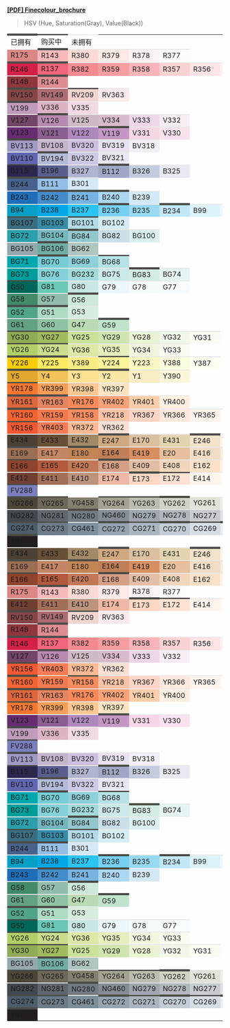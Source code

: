 **[[PDF] Finecolour_brochure](https://www.finecolourmarker.com/wp-content/uploads/2018/02/finecolor_brochure.pdf)**

> HSV (Hue, Saturation(Gray), Value(Black))

<head>
  <style>
    #fine-colour-table td {
      border: 5px solid #4b4c48;
      border-left-width: 0px;
      border-right-width: 0px;
      border-bottom-width: 0px;
    }
    #fine-colour-table tr {
      border: 0px;
    }
    #fine-colour-table .no-bought {
      border-color: #e9e9e8;
      border-width: 2px;
      border-left-width: 0px;
      border-right-width: 0px;
      border-bottom-width: 0px;
    }
    #fine-colour-table .sending {
      border-width: 3px;
      border-left-width: 0px;
      border-right-width: 0px;
      border-bottom-width: 0px;
    }
  </style>
</head>
<table id="fine-colour-table">
  <tr>
    <td>已拥有</td>
    <td class="sending">购买中</td>
    <td class="no-bought">未拥有</td>
  </tr>
  <!-- Red -->
  <tr>
    <td title="hsv(1, 39%, 85%)" class="no-bought" style="background-color:hsl(1, 54%, 69%)">R175</td>
    <td title="hsv(358, 25%, 97%)" style="background-color:hsl(358, 82%, 85%)">R143</td>
    <td title="hsv(7, 17%, 99%)" class="no-bought" style="background-color:hsl(7, 88%, 91%)">R380</td>
    <td title="hsv(8, 9%, 99%)" class="no-bought" style="background-color:hsl(8, 86%, 95%)">R379</td>
    <td title="hsv(354, 4%, 99%)" class="no-bought" style="background-color:hsl(354, 71%, 97%)">R378</td>
    <td title="hsv(0, 2%, 100%)" class="no-bought" style="background-color:hsl(0, 71%, 99%)">R377</td>
  </tr>
  <tr>
    <td title="hsv(347, 84%, 83%)" style="background-color:hsl(347, 73%, 48%)">R146</td>
    <td title="hsv(351, 58%, 95%)" style="background-color:hsl(351, 83%, 67%)">R137</td>
    <td title="hsv(356, 44%, 96%)" class="no-bought" style="background-color:hsl(356, 83%, 75%)">R382</td>
    <td title="hsv(358, 37%, 96%)" class="no-bought" style="background-color:hsl(358, 83%, 79%)">R359</td>
    <td title="hsv(356, 27%, 97%)" class="no-bought" style="background-color:hsl(356, 83%, 84%)">R358</td>
    <td title="hsv(359, 17%, 98%)" class="no-bought" style="background-color:hsl(359, 81%, 90%)">R357</td>
    <td title="hsv(355, 10%, 99%)" class="no-bought" style="background-color:hsl(355, 80%, 94%)">R356</td>
    <td title="hsv(349, 4%, 99%)" class="no-bought" style="background-color:hsl(349, 73%, 97%)">R368</td>
  </tr>
  <tr>
    <td title="hsv(355, 62%, 56%)" class="no-bought" style="background-color:hsl(355, 45%, 39%)">R148</td>
    <td title="hsv(356, 38%, 87%)" style="background-color:hsl(356, 56%, 71%)">R144</td>
  </tr>
  <!-- Red Violet -->
  <tr>
    <td title="hsv(358, 48%, 53%)" style="background-color:hsl(358, 31%, 40%)">RV150</td>
    <td title="hsv(353, 36%, 68%)" class="no-bought" style="background-color:hsl(353, 28%, 55%)">RV149</td>
    <td title="hsv(6, 13%, 94%)" class="sending" style="background-color:hsl(6, 52%, 88%)">RV209</td>
    <td title="hsv(353, 7%, 98%)" class="no-bought" style="background-color:hsl(353, 63%, 95%)">RV363</td>
  </tr>
  <!-- Violet -->
  <tr>
    <td title="hsv(309, 20%, 75%)" style="background-color:hsl(309, 23%, 68%)">V199</td>
    <td title="hsv(333, 18%, 85%)" class="no-bought" style="background-color:hsl(333, 35%, 78%)">V336</td>
    <td title="hsv(331, 10%, 95%)" class="no-bought" style="background-color:hsl(331, 49%, 90%)">V335</td>
  </tr>
  <tr>
    <td title="hsv(314, 40%, 45%)" class="no-bought" style="background-color:hsl(314, 25%, 36%)">V127</td>
    <td title="hsv(311, 26%, 72%)" style="background-color:hsl(311, 25%, 63%)">V126</td>
    <td title="hsv(327, 10%, 81%)" class="no-bought" style="background-color:hsl(327, 17%, 77%)">V125</td>
    <td title="hsv(327, 13%, 84%)" class="no-bought" style="background-color:hsl(327, 27%, 79%)">V334</td>
    <td title="hsv(316, 9%, 94%)" class="no-bought" style="background-color:hsl(316, 41%, 89%)">V333</td>
    <td title="hsv(313, 4%, 97%)" class="no-bought" style="background-color:hsl(313, 39%, 95%)">V332</td>
  </tr>
  <tr>
    <td title="hsv(291, 60%, 44%)" class="no-bought" style="background-color:hsl(291, 43%, 31%)">V123</td>
    <td title="hsv(294, 34%, 57%)" class="no-bought" style="background-color:hsl(294, 20%, 47%)">V121</td>
    <td title="hsv(281, 28%, 75%)" class="no-bought" style="background-color:hsl(281, 29%, 64%)">V122</td>
    <td title="hsv(301, 23%, 76%)" style="background-color:hsl(301, 27%, 68%)">V119</td>
    <td title="hsv(331, 13%, 96%)" class="no-bought" style="background-color:hsl(331, 62%, 90%)">V331</td>
    <td title="hsv(329, 8%, 97%)" class="no-bought" style="background-color:hsl(329, 60%, 93%)">V330</td>
  </tr>
  <!-- Blue Violet -->
  <tr>
    <td title="hsv(246, 22%, 77%)" style="background-color:hsl(246, 27%, 69%)">BV113</td>
    <td title="hsv(281, 11%, 79%)" class="no-bought" style="background-color:hsl(281, 17%, 75%)">BV108</td>
    <td title="hsv(265, 14%, 87%)" class="no-bought" style="background-color:hsl(265, 31%, 81%)">BV320</td>
    <td title="hsv(272, 5%, 94%)" class="no-bought" style="background-color:hsl(272, 29%, 91%)">BV319</td>
    <td title="hsv(266, 3%, 97%)" class="no-bought" style="background-color:hsl(266, 30%, 95%)">BV318</td>
  </tr>
  <tr>
    <td title="hsv(235, 45%, 68%)" class="no-bought" style="background-color:hsl(235, 33%, 53%)">BV110</td>
    <td title="hsv(230, 17%, 85%)" style="background-color:hsl(230, 33%, 78%)">BV194</td>
    <td title="hsv(244, 12%, 89%)" class="no-bought" style="background-color:hsl(244, 33%, 84%)">BV322</td>
    <td title="hsv(235, 5%, 96%)" class="no-bought" style="background-color:hsl(235, 37%, 93%)">BV321</td>
  </tr>
  <!-- Blue -->
  <tr>
    <td title="hsv(249, 50%, 31%)" class="sending" style="background-color:hsl(249, 33%, 23%)">B115</td>
    <td title="hsv(238, 35%, 56%)" class="no-bought" style="background-color:hsl(238, 22%, 46%)">B196</td>
    <td title="hsv(232, 14%, 81%)" class="no-bought" style="background-color:hsl(232, 23%, 75%)">B327</td>
    <td title="hsv(227, 18%, 77%)" style="background-color:hsl(227, 24%, 70%)">B112</td>
    <td title="hsv(224, 12%, 87%)" class="no-bought" style="background-color:hsl(224, 29%, 82%)">B326</td>
    <td title="hsv(234, 4%, 95%)" class="no-bought" style="background-color:hsl(234, 28%, 93%)">B325</td>
  </tr>
  <tr>
    <td title="hsv(218, 48%, 55%)" style="background-color:hsl(218, 32%, 42%)">B244</td>
    <td title="hsv(209, 36%, 90%)" style="background-color:hsl(209, 61%, 74%)">B111</td>
    <td title="hsv(206, 14%, 97%)" class="no-bought" style="background-color:hsl(206, 69%, 90%)">B301</td>
  </tr>
  <tr>
    <td title="hsv(209, 83%, 72%)" class="no-bought" style="background-color:hsl(209, 71%, 42%)">B243</td>
    <td title="hsv(208, 67%, 80%)" style="background-color:hsl(208, 56%, 53%)">B242</td>
    <td title="hsv(206, 47%, 89%)" style="background-color:hsl(206, 65%, 68%)">B241</td>
    <td title="hsv(203, 30%, 95%)" style="background-color:hsl(203, 73%, 81%)">B240</td>
    <td title="hsv(204, 14%, 97%)" class="no-bought" style="background-color:hsl(204, 69%, 90%)">B239</td>
  </tr>
  <tr>
    <td title="hsv(192, 96%, 78%)" class="no-bought" style="background-color:hsl(192, 93%, 40%)">B94</td>
    <td title="hsv(196, 100%, 89%)" class="no-bought" style="background-color:hsl(196, 100%, 45%)">B238</td>
    <td title="hsv(194, 82%, 95%)" class="no-bought" style="background-color:hsl(194, 89%, 56%)">B237</td>
    <td title="hsv(197, 52%, 96%)" style="background-color:hsl(197, 85%, 71%)">B236</td>
    <td title="hsv(196, 37%, 95%)" class="no-bought" style="background-color:hsl(196, 76%, 77%)">B235</td>
    <td title="hsv(197, 21%, 96%)" style="background-color:hsl(197, 74%, 86%)">B234</td>
    <td title="hsv(194, 12%, 98%)" class="no-bought" style="background-color:hsl(194, 71%, 92%)">B99</td>
    <td title="hsv(195, 5%, 99%)" class="no-bought" style="background-color:hsl(195, 67%, 96%)">B98</td>
  </tr>
  <!-- Blue Green -->
  <tr>
    <td title="hsv(197, 54%, 51%)" class="sending" style="background-color:hsl(197, 37%, 37%)">BG107</td>
    <td title="hsv(194, 68%, 65%)" class="no-bought" style="background-color:hsl(194, 51%, 43%)">BG103</td>
    <td title="hsv(193, 22%, 90%)" class="sending" style="background-color:hsl(193, 50%, 80%)">BG101</td>
    <td title="hsv(192, 12%, 95%)" class="no-bought" style="background-color:hsl(192, 53%, 89%)">BG102</td>
  </tr>
  <tr>
    <td title="hsv(186, 75%, 68%)" class="no-bought" style="background-color:hsl(186, 60%, 42%)">BG72</td>
    <td title="hsv(186, 40%, 75%)" class="no-bought" style="background-color:hsl(186, 37%, 60%)">BG104</td>
    <td title="hsv(186, 29%, 80%)" style="background-color:hsl(186, 37%, 69%)">BG84</td>
    <td title="hsv(197, 12%, 91%)" class="no-bought" style="background-color:hsl(197, 39%, 85%)">BG82</td>
    <td title="hsv(180, 9%, 94%)" class="no-bought" style="background-color:hsl(180, 41%, 90%)">BG100</td>
  </tr>
  <tr>
    <td title="hsv(190, 13%, 68%)" class="no-bought" style="background-color:hsl(190, 12%, 63%)">BG105</td>
    <td title="hsv(171, 35%, 68%)" style="background-color:hsl(171, 27%, 56%)">BG106</td>
    <td title="hsv(169, 11%, 78%)" class="no-bought" style="background-color:hsl(169, 16%, 73%)">BG62</td>
  </tr>
  <tr>
    <td title="hsv(182, 100%, 68%)" class="no-bought" style="background-color:hsl(182, 100%, 34%)">BG71</td>
    <td title="hsv(185, 45%, 84%)" style="background-color:hsl(185, 53%, 65%)">BG70</td>
    <td title="hsv(186, 34%, 85%)" class="no-bought" style="background-color:hsl(186, 49%, 70%)">BG69</td>
    <td title="hsv(187, 21%, 91%)" class="sending" style="background-color:hsl(187, 51%, 81%)">BG68</td>
  </tr>
  <tr>
    <td title="hsv(179, 100%, 63%)" class="no-bought" style="background-color:hsl(179, 100%, 31%)">BG73</td>
    <td title="hsv(184, 39%, 84%)" class="no-bought" style="background-color:hsl(184, 51%, 68%)">BG76</td>
    <td title="hsv(181, 26%, 86%)" class="no-bought" style="background-color:hsl(181, 44%, 75%)">BG232</td>
    <td title="hsv(182, 12%, 92%)" class="no-bought" style="background-color:hsl(182, 42%, 86%)">BG75</td>
    <td title="hsv(165, 10%, 93%)" style="background-color:hsl(165, 39%, 88%)">BG83</td>
    <td title="hsv(180, 6%, 96%)" class="no-bought" style="background-color:hsl(180, 39%, 93%)">BG74</td>
  </tr>
  <!-- Green -->
  <tr>
    <td title="hsv(172, 100%, 40%)" class="sending" style="background-color:hsl(172, 100%, 20%)">G50</td>
    <td title="hsv(169, 46%, 78%)" class="no-bought" style="background-color:hsl(169, 45%, 60%)">G81</td>
    <td title="hsv(173, 14%, 90%)" class="no-bought" style="background-color:hsl(173, 40%, 84%)">G80</td>
    <td title="hsv(192, 6%, 98%)" class="no-bought" style="background-color:hsl(192, 60%, 95%)">G79</td>
    <td title="hsv(180, 3%, 98%)" class="no-bought" style="background-color:hsl(180, 41%, 97%)">G78</td>
    <td title="hsv(197, 3%, 99%)" class="no-bought" style="background-color:hsl(197, 64%, 98%)">G77</td>
  </tr>
  <tr>
    <td title="hsv(153, 52%, 55%)" class="no-bought" style="background-color:hsl(153, 35%, 40%)">G58</td>
    <td title="hsv(154, 22%, 75%)" class="no-bought" style="background-color:hsl(154, 24%, 66%)">G57</td>
    <td title="hsv(148, 11%, 91%)" style="background-color:hsl(148, 37%, 86%)">G56</td>
  </tr>
  <tr>
    <td title="hsv(161, 51%, 65%)" style="background-color:hsl(161, 34%, 48%)">G52</td>
    <td title="hsv(150, 21%, 86%)" style="background-color:hsl(150, 39%, 77%)">G51</td>
    <td title="hsv(146, 10%, 92%)" class="no-bought" style="background-color:hsl(146, 37%, 88%)">G53</td>
  </tr>
  <tr>
    <td title="hsv(152, 39%, 63%)" class="no-bought" style="background-color:hsl(152, 25%, 51%)">G61</td>
    <td title="hsv(146, 25%, 76%)" class="no-bought" style="background-color:hsl(146, 29%, 66%)">G60</td>
    <td title="hsv(110, 17%, 85%)" class="no-bought" style="background-color:hsl(110, 33%, 78%)">G47</td>
    <td title="hsv(144, 15%, 89%)" style="background-color:hsl(144, 38%, 82%)">G59</td>
  </tr>
  <!-- Yellow Green -->
  <tr>
    <td title="hsv(78, 49%, 67%)" class="sending" style="background-color:hsl(78, 33%, 50%)">YG30</td>
    <td title="hsv(76, 50%, 73%)" class="sending" style="background-color:hsl(76, 40%, 55%)">YG27</td>
    <td title="hsv(79, 32%, 88%)" class="no-bought" style="background-color:hsl(79, 54%, 74%)">YG25</td>
    <td title="hsv(83, 24%, 89%)" class="no-bought" style="background-color:hsl(83, 50%, 79%)">YG29</td>
    <td title="hsv(77, 13%, 95%)" class="no-bought" style="background-color:hsl(77, 56%, 89%)">YG28</td>
    <td title="hsv(90, 6%, 96%)" class="no-bought" style="background-color:hsl(90, 44%, 94%)">YG32</td>
    <td title="hsv(83, 3%, 98%)" class="no-bought" style="background-color:hsl(83, 50%, 97%)">YG31</td>
  </tr>
  <tr>
    <td title="hsv(78, 50%, 82%)" class="sending" style="background-color:hsl(78, 53%, 61%)">YG26</td>
    <td title="hsv(75, 36%, 87%)" class="sending" style="background-color:hsl(75, 54%, 71%)">YG24</td>
    <td title="hsv(71, 28%, 91%)" class="no-bought" style="background-color:hsl(71, 59%, 78%)">YG36</td>
    <td title="hsv(70, 21%, 93%)" class="no-bought" style="background-color:hsl(70, 60%, 84%)">YG35</td>
    <td title="hsv(73, 9%, 96%)" class="no-bought" style="background-color:hsl(73, 56%, 92%)">YG34</td>
    <td title="hsv(75, 5%, 98%)" class="no-bought" style="background-color:hsl(75, 60%, 96%)">YG33</td>
  </tr>
  <!-- Yellow -->
  <tr>
    <td title="hsv(48, 97%, 100%)"  style="background-color: hsl(48, 99%, 51%)">Y226</td>
    <td title="hsv(52, 63%, 100%)" style="background-color: hsl(52, 100%, 69%)">Y225</td>
    <td title="hsv(53, 47%, 98%)"  class="no-bought" style="background-color: hsl(53, 92%, 75%)">Y389</td>
    <td title="hsv(56, 39%, 98%)"  class="sending" style="background-color: hsl(56, 91%, 79%)">Y224</td>
    <td title="hsv(58, 23%, 98%)"  class="no-bought" style="background-color: hsl(58, 85%, 87%)">Y223</td>
    <td title="hsv(60, 11%, 98%)"  class="no-bought" style="background-color: hsl(60, 77%, 93%)">Y388</td>
    <td title="hsv(60, 4%, 99%)"  class="no-bought" style="background-color: hsl(60, 73%, 97%)">Y387</td>
  </tr>
  <tr>
    <td title="hsv(41, 80%, 88%)"  style="background-color: hsl(41, 75%, 53%)">Y5</td>
    <td title="hsv(41, 64%, 95%)"  style="background-color: hsl(41, 86%, 65%)">Y4</td>
    <td title="hsv(43, 43%, 100%)" class="sending" style="background-color: hsl(43, 100%, 79%)">Y3</td>
    <td title="hsv(47, 33%, 97%)"  style="background-color: hsl(47, 86%, 81%)">Y2</td>
    <td title="hsv(48, 21%, 97%)"  class="no-bought" style="background-color: hsl(48, 79%, 87%)">Y1</td>
    <td title="hsv(48, 14%, 98%)"  class="no-bought" style="background-color: hsl(48, 81%, 92%)">Y390</td>
  </tr>
  <!-- Yellow Red -->
  <tr>
    <td title="hsv(22, 79%, 95%)" class="sending" style="background-color:hsl(22, 89%, 57%)">YR178</td>
    <td title="hsv(26, 63%, 97%)" class="no-bought" style="background-color:hsl(26, 92%, 66%)">YR399</td>
    <td title="hsv(30, 42%, 99%)" class="no-bought" style="background-color:hsl(30, 95%, 78%)">YR398</td>
    <td title="hsv(34, 23%, 100%)" class="no-bought" style="background-color:hsl(34, 97%, 88%)">YR397</td>
  </tr>
  <tr>
    <td title="hsv(16, 73%, 86%)" style="background-color:hsl(16, 70%, 55%)">YR161</td>
    <td title="hsv(16, 57%, 89%)" style="background-color:hsl(16, 71%, 64%)">YR163</td>
    <td title="hsv(18, 63%, 96%)" class="no-bought" style="background-color:hsl(18, 90%, 66%)">YR176</td>
    <td title="hsv(20, 51%, 97%)" class="no-bought" style="background-color:hsl(20, 89%, 72%)">YR402</td>
    <td title="hsv(25, 33%, 99%)" class="no-bought" style="background-color:hsl(25, 93%, 83%)">YR401</td>
    <td title="hsv(28, 12%, 100%)" class="no-bought" style="background-color:hsl(28, 94%, 94%)">YR400</td>
  </tr>
  <tr>
    <td title="hsv(16, 81%, 95%)" style="background-color:hsl(16, 88%, 57%)">YR160</td>
    <td title="hsv(16, 69%, 96%)" class="no-bought" style="background-color:hsl(16, 88%, 63%)">YR159</td>
    <td title="hsv(18, 61%, 96%)" class="sending" style="background-color:hsl(18, 89%, 67%)">YR158</td>
    <td title="hsv(19, 33%, 98%)" class="no-bought" style="background-color:hsl(19, 91%, 82%)">YR218</td>
    <td title="hsv(17, 22%, 99%)" class="no-bought" style="background-color:hsl(17, 90%, 88%)">YR367</td>
    <td title="hsv(20, 13%, 99%)" class="no-bought" style="background-color:hsl(20, 89%, 93%)">YR366</td>
    <td title="hsv(23, 6%, 99%)" class="no-bought" style="background-color:hsl(23, 80%, 96%)">YR365</td>
    <td title="hsv(23, 3%, 100%)" class="no-bought" style="background-color:hsl(23, 80%, 98%)">YR364</td>
  </tr>
  <tr>
    <td title="hsv(12, 79%, 94%)" class="sending" style="background-color:hsl(12, 86%, 57%)">YR156</td>
    <td title="hsv(14, 64%, 96%)" class="no-bought" style="background-color:hsl(14, 88%, 65%)">YR403</td>
    <td title="hsv(22, 41%, 98%)" class="no-bought" style="background-color:hsl(22, 91%, 78%)">YR372</td>
    <td title="hsv(18, 16%, 99%)" class="no-bought" style="background-color:hsl(18, 91%, 91%)">YR362</td>
  </tr>
  <!-- Earth -->
  <tr>
    <td title="hsv(30, 32%, 30%)" class="no-bought" style="background-color: hsl(30, 19%, 25%)">E434</td>
    <td title="hsv(31, 47%, 40%)" class="no-bought" style="background-color: hsl(31, 30%, 31%)">E433</td>
    <td title="hsv(35, 36%, 64%)" class="no-bought" style="background-color: hsl(35, 24%, 52%)">E432</td>
    <td title="hsv(30, 38%, 82%)" style="background-color: hsl(30, 46%, 66%)">E247</td>
    <td title="hsv(32, 27%, 85%)" class="no-bought" style="background-color: hsl(32, 44%, 74%)">E170</td>
    <td title="hsv(42, 23%, 89%)" class="no-bought" style="background-color: hsl(42, 48%, 79%)">E431</td>
    <td title="hsv(37, 17%, 95%)" style="background-color: hsl(37, 61%, 87%)">E246</td>
    <td title="hsv(43, 6%, 98%)" class="no-bought" style="background-color: hsl(43, 54%, 95%)">E430</td>
  </tr>
  <tr>
    <td title="hsv(22, 45%, 61%)" style="background-color:hsl(22, 29%, 47%)">E169</td>
    <td title="hsv(21, 48%, 76%)" class="no-bought" style="background-color:hsl(21, 44%, 58%)">E417</td>
    <td title="hsv(26, 57%, 76%)" style="background-color:hsl(26, 47%, 55%)">E180</td>
    <td title="hsv(22, 54%, 76%)" class="no-bought" style="background-color:hsl(22, 46%, 55%)">E164</td>
    <td title="hsv(23, 55%, 84%)" class="no-bought" style="background-color:hsl(23, 60%, 61%)">E419</td>
    <td title="hsv(28, 31%, 91%)" class="no-bought" style="background-color:hsl(28, 60%, 76%)">E20</td>
    <td title="hsv(33, 18%, 95%)" class="no-bought" style="background-color:hsl(33, 61%, 86%)">E416</td>
    <td title="hsv(35, 10%, 97%)" class="no-bought" style="background-color:hsl(35, 60%, 92%)">E415</td>
  </tr>
  <tr>
    <td title="hsv(14, 68%, 56%)" class="sending" style="background-color:hsl(14, 52%, 37%)">E166</td>
    <td title="hsv(14, 66%, 71%)" class="no-bought" style="background-color:hsl(14, 49%, 47%)">E165</td>
    <td title="hsv(19, 55%, 76%)" class="no-bought" style="background-color:hsl(19, 47%, 55%)">E420</td>
    <td title="hsv(19, 38%, 84%)" style="background-color:hsl(19, 49%, 68%)">E168</td>
    <td title="hsv(24, 27%, 89%)" class="no-bought" style="background-color:hsl(24, 51%, 77%)">E409</td>
    <td title="hsv(30, 22%, 95%)" class="no-bought" style="background-color:hsl(30, 65%, 84%)">E408</td>
    <td title="hsv(28, 21%, 99%)" class="no-bought" style="background-color:hsl(28, 93%, 89%)">E162</td>
    <td title="hsv(28, 10%, 100%)" class="no-bought" style="background-color:hsl(28, 93%, 95%)">E407</td>
    <td title="hsv(28, 5%, 100%)" class="no-bought" style="background-color:hsl(28, 87%, 97%)">E406</td>
  </tr>
  <tr>
    <td title="hsv(13, 54%, 44%)" class="no-bought" style="background-color:hsl(13, 37%, 32%)">E412</td>
    <td title="hsv(19, 46%, 63%)" class="no-bought" style="background-color:hsl(19, 30%, 49%)">E411</td>
    <td title="hsv(21, 34%, 74%)" class="no-bought" style="background-color:hsl(21, 32%, 61%)">E410</td>
    <td title="hsv(16, 31%, 94%)" class="no-bought" style="background-color:hsl(16, 70%, 79%)">E174</td>
    <td title="hsv(20, 23%, 99%)" style="background-color:hsl(20, 94%, 88%)">E173</td>
    <td title="hsv(20, 17%, 99%)" class="sending" style="background-color:hsl(20, 92%, 91%)">E172</td>
    <td title="hsv(27, 7%, 99%)" class="no-bought" style="background-color:hsl(27, 82%, 96%)">E414</td>
    <td title="hsv(27, 4%, 100%)" class="no-bought" style="background-color:hsl(27, 82%, 98%)">E413</td>
  </tr>
  <!-- Fluorescent Violet -->
  <tr>
    <td title="hsv(237, 35%, 74%)" class="sending" style="background-color:hsl(237, 33%, 61%)">FV288</td>
  </tr>
  <!-- Yellow Gray -->
  <tr>
    <td title="hsv(41, 25%, 30%)" class="sending" style="background-color:hsl(41, 14%, 26%)">YG266</td>
    <td title="hsv(44, 17%, 43%)" class="sending" style="background-color:hsl(44, 10%, 39%)">YG265</td>
    <td title="hsv(47, 14%, 52%)"  class="no-bought" style="background-color:hsl(47, 8%, 48%)">YG458</td>
    <td title="hsv(51, 12%, 64%)"  class="sending" style="background-color:hsl(51, 9%, 61%)">YG264</td>
    <td title="hsv(60, 6%, 74%)"  class="sending" style="background-color:hsl(60, 8%, 71%)">YG263</td>
    <td title="hsv(55, 5%, 82%)" style="background-color:hsl(55, 11%, 80%)">YG262</td>
    <td title="hsv(60, 4%, 89%)" class="no-bought" style="background-color:hsl(60, 13%, 87%)">YG261</td>
    <td title="hsv(60, 2%, 93%)" class="no-bought" style="background-color:hsl(60, 12%, 92%)">YG260</td>
    <td title="hsv(60, 1%, 95%)" class="no-bought" style="background-color:hsl(60, 10%, 94%)">YG259</td>
    <td title="hsv(60, 1%, 97%)" class="no-bought" style="background-color:hsl(60, 11%, 96%)">YG311</td>
  </tr>
  <!-- Neutral Gray (Blue Gray) -->
  <tr>
    <td title="hsv(208, 17%, 31%)" class="no-bought" style="background-color:hsl(208, 9%, 28%)">NG282</td>
    <td title="hsv(210, 11%, 43%)" class="no-bought" style="background-color:hsl(210, 6%, 40%)">NG281</td>
    <td title="hsv(206, 11%, 51%)" style="background-color:hsl(206, 6%, 48%)">NG280</td>
    <td title="hsv(210, 10%, 58%)" class="no-bought" style="background-color:hsl(210, 6%, 55%)">NG460</td>
    <td title="hsv(210, 8%, 67%)" class="no-bought" style="background-color:hsl(210, 8%, 65%)">NG279</td>
    <td title="hsv(213, 6%, 74%)" class="no-bought" style="background-color:hsl(213, 8%, 72%)">NG278</td>
    <td title="hsv(218, 4%, 82%)" class="no-bought" style="background-color:hsl(218, 8%, 80%)">NG277</td>
    <td title="hsv(216, 2%, 89%)" class="no-bought" style="background-color:hsl(216, 8%, 88%)">NG276</td>
    <td title="hsv(240, 1%, 95%)" class="no-bought" style="background-color:hsl(240, 7%, 94%)">NG275</td>
    <td title="hsv(180, 0%, 96%)" class="no-bought" style="background-color:hsl(180, 5%, 96%)">NG313</td>
  </tr>
  <!-- Cool Gray (Blue Gray) -->
  <tr>
    <td title="hsv(207, 27%, 42%)" class="sending" style="background-color:hsl(207, 16%, 36%)">CG274</td>
    <td title="hsv(209, 20%, 53%)" class="sending" style="background-color:hsl(209, 11%, 48%)">CG273</td>
    <td title="hsv(207, 19%, 61%)" class="no-bought" style="background-color:hsl(207, 13%, 55%)">CG461</td>
    <td title="hsv(208, 16%, 69%)" style="background-color:hsl(208, 15%, 64%)">CG272</td>
    <td title="hsv(209, 11%, 75%)" class="sending" style="background-color:hsl(209, 14%, 71%)">CG271</td>
    <td title="hsv(212, 8%, 84%)" style="background-color:hsl(212, 17%, 80%)">CG270</td>
    <td title="hsv(212, 6%, 90%)" class="sending" style="background-color:hsl(212, 20%, 87%)">CG269</td>
    <td title="hsv(207, 4%, 95%)" style="background-color:hsl(207, 26%, 93%)">CG268</td>
    <td title="hsv(210, 2%, 97%)" class="no-bought" style="background-color:hsl(210, 27%, 96%)">CG267</td>
    <td title="hsv(195, 2%, 98%)" class="no-bought" style="background-color:hsl(195, 29%, 97%)">CG314</td>
  </tr>
  <tr>
    <td title="hsv(345, 11%, 14%)" style="background-color:hsl(345, 6%, 13%)">191</td>
  </tr>
  <tr>
    <td title="hsl(30, 19%, 25%)" class="no-bought" style="background-color: hsl(30, 19%, 25%)">E434</td>
    <td title="hsl(31, 30%, 31%)" class="no-bought" style="background-color: hsl(31, 30%, 31%)">E433</td>
    <td title="hsl(35, 24%, 52%)" class="no-bought" style="background-color: hsl(35, 24%, 52%)">E432</td>
    <td title="hsl(30, 46%, 66%)" style="background-color: hsl(30, 46%, 66%)">E247</td>
    <td title="hsl(32, 44%, 74%)" class="no-bought" style="background-color: hsl(32, 44%, 74%)">E170</td>
    <td title="hsl(42, 48%, 79%)" class="no-bought" style="background-color: hsl(42, 48%, 79%)">E431</td>
    <td title="hsl(37, 61%, 87%)" style="background-color: hsl(37, 61%, 87%)">E246</td>
    <td title="hsl(43, 54%, 95%)" class="no-bought" style="background-color: hsl(43, 54%, 95%)">E430</td>
  </tr>
  <tr>
    <td title="hsl(22, 29%, 47%)" style="background-color:hsl(22, 29%, 47%)">E169</td>
    <td title="hsl(21, 44%, 58%)" class="no-bought" style="background-color:hsl(21, 44%, 58%)">E417</td>
    <td title="hsl(26, 47%, 55%)" style="background-color:hsl(26, 47%, 55%)">E180</td>
    <td title="hsl(22, 46%, 55%)" class="no-bought" style="background-color:hsl(22, 46%, 55%)">E164</td>
    <td title="hsl(23, 60%, 61%)" class="no-bought" style="background-color:hsl(23, 60%, 61%)">E419</td>
    <td title="hsl(28, 60%, 76%)" class="no-bought" style="background-color:hsl(28, 60%, 76%)">E20</td>
    <td title="hsl(33, 61%, 86%)" class="no-bought" style="background-color:hsl(33, 61%, 86%)">E416</td>
    <td title="hsl(35, 60%, 92%)" class="no-bought" style="background-color:hsl(35, 60%, 92%)">E415</td>
  </tr>
  <tr>
    <td title="hsl(14, 52%, 37%)" class="sending" style="background-color:hsl(14, 52%, 37%)">E166</td>
    <td title="hsl(14, 49%, 47%)" class="no-bought" style="background-color:hsl(14, 49%, 47%)">E165</td>
    <td title="hsl(19, 47%, 55%)" class="no-bought" style="background-color:hsl(19, 47%, 55%)">E420</td>
    <td title="hsl(19, 49%, 68%)" style="background-color:hsl(19, 49%, 68%)">E168</td>
    <td title="hsl(24, 51%, 77%)" class="no-bought" style="background-color:hsl(24, 51%, 77%)">E409</td>
    <td title="hsl(30, 65%, 84%)" class="no-bought" style="background-color:hsl(30, 65%, 84%)">E408</td>
    <td title="hsl(28, 93%, 89%)" class="no-bought" style="background-color:hsl(28, 93%, 89%)">E162</td>
    <td title="hsl(28, 93%, 95%)" class="no-bought" style="background-color:hsl(28, 93%, 95%)">E407</td>
    <td title="hsl(28, 87%, 97%)" class="no-bought" style="background-color:hsl(28, 87%, 97%)">E406</td>
  </tr>
  <tr>
    <td title="hsl(1, 54%, 69%)" class="no-bought" style="background-color:hsl(1, 54%, 69%)">R175</td>
    <td title="hsl(358, 82%, 85%)" style="background-color:hsl(358, 82%, 85%)">R143</td>
    <td title="hsl(7, 88%, 91%)" class="no-bought" style="background-color:hsl(7, 88%, 91%)">R380</td>
    <td title="hsl(8, 86%, 95%)" class="no-bought" style="background-color:hsl(8, 86%, 95%)">R379</td>
    <td title="hsl(354, 71%, 97%)" class="no-bought" style="background-color:hsl(354, 71%, 97%)">R378</td>
    <td title="hsl(0, 71%, 99%)" class="no-bought" style="background-color:hsl(0, 71%, 99%)">R377</td>
  </tr>
  <tr>
    <td title="hsl(13, 37%, 32%)" class="no-bought" style="background-color:hsl(13, 37%, 32%)">E412</td>
    <td title="hsl(19, 30%, 49%)" class="no-bought" style="background-color:hsl(19, 30%, 49%)">E411</td>
    <td title="hsl(21, 32%, 61%)" class="no-bought" style="background-color:hsl(21, 32%, 61%)">E410</td>
    <td title="hsl(16, 70%, 79%)" class="no-bought" style="background-color:hsl(16, 70%, 79%)">E174</td>
    <td title="hsl(20, 94%, 88%)" style="background-color:hsl(20, 94%, 88%)">E173</td>
    <td title="hsl(20, 92%, 91%)" class="sending" style="background-color:hsl(20, 92%, 91%)">E172</td>
    <td title="hsl(27, 82%, 96%)" class="no-bought" style="background-color:hsl(27, 82%, 96%)">E414</td>
    <td title="hsl(27, 82%, 98%)" class="no-bought" style="background-color:hsl(27, 82%, 98%)">E413</td>
  </tr>
  <tr>
    <td title="hsl(358, 31%, 40%)" style="background-color:hsl(358, 31%, 40%)">RV150</td>
    <td title="hsl(353, 28%, 55%)" class="no-bought" style="background-color:hsl(353, 28%, 55%)">RV149</td>
    <td title="hsl(6, 52%, 88%)" class="sending" style="background-color:hsl(6, 52%, 88%)">RV209</td>
    <td title="hsl(353, 63%, 95%)" class="no-bought" style="background-color:hsl(353, 63%, 95%)">RV363</td>
  </tr>
  <tr>
    <td title="hsl(355, 45%, 39%)" class="no-bought" style="background-color:hsl(355, 45%, 39%)">R148</td>
    <td title="hsl(356, 56%, 71%)" style="background-color:hsl(356, 56%, 71%)">R144</td>
  </tr>
  <tr>
    <td title="hsl(347, 73%, 48%)" style="background-color:hsl(347, 73%, 48%)">R146</td>
    <td title="hsl(351, 83%, 67%)" style="background-color:hsl(351, 83%, 67%)">R137</td>
    <td title="hsl(356, 83%, 75%)" class="no-bought" style="background-color:hsl(356, 83%, 75%)">R382</td>
    <td title="hsl(358, 83%, 79%)" class="no-bought" style="background-color:hsl(358, 83%, 79%)">R359</td>
    <td title="hsl(356, 83%, 84%)" class="no-bought" style="background-color:hsl(356, 83%, 84%)">R358</td>
    <td title="hsl(359, 81%, 90%)" class="no-bought" style="background-color:hsl(359, 81%, 90%)">R357</td>
    <td title="hsl(355, 80%, 94%)" class="no-bought" style="background-color:hsl(355, 80%, 94%)">R356</td>
    <td title="hsl(349, 73%, 97%)" class="no-bought" style="background-color:hsl(349, 73%, 97%)">R368</td>
  </tr>
  <tr>
    <td title="hsl(314, 25%, 36%)" class="no-bought" style="background-color:hsl(314, 25%, 36%)">V127</td>
    <td title="hsl(311, 25%, 63%)" style="background-color:hsl(311, 25%, 63%)">V126</td>
    <td title="hsl(327, 17%, 77%)" class="no-bought" style="background-color:hsl(327, 17%, 77%)">V125</td>
    <td title="hsl(327, 27%, 79%)" class="no-bought" style="background-color:hsl(327, 27%, 79%)">V334</td>
    <td title="hsl(316, 41%, 89%)" class="no-bought" style="background-color:hsl(316, 41%, 89%)">V333</td>
    <td title="hsl(313, 39%, 95%)" class="no-bought" style="background-color:hsl(313, 39%, 95%)">V332</td>
  </tr>
  <tr>
    <td title="hsl(12, 86%, 57%)" class="sending" style="background-color:hsl(12, 86%, 57%)">YR156</td>
    <td title="hsl(14, 88%, 65%)" class="no-bought" style="background-color:hsl(14, 88%, 65%)">YR403</td>
    <td title="hsl(22, 91%, 78%)" class="no-bought" style="background-color:hsl(22, 91%, 78%)">YR372</td>
    <td title="hsl(18, 91%, 91%)" class="no-bought" style="background-color:hsl(18, 91%, 91%)">YR362</td>
  </tr>
  <tr>
    <td title="hsl(16, 88%, 57%)" style="background-color:hsl(16, 88%, 57%)">YR160</td>
    <td title="hsl(16, 88%, 63%)" class="no-bought" style="background-color:hsl(16, 88%, 63%)">YR159</td>
    <td title="hsl(18, 89%, 67%)" class="sending" style="background-color:hsl(18, 89%, 67%)">YR158</td>
    <td title="hsl(19, 91%, 82%)" class="no-bought" style="background-color:hsl(19, 91%, 82%)">YR218</td>
    <td title="hsl(17, 90%, 88%)" class="no-bought" style="background-color:hsl(17, 90%, 88%)">YR367</td>
    <td title="hsl(20, 89%, 93%)" class="no-bought" style="background-color:hsl(20, 89%, 93%)">YR366</td>
    <td title="hsl(23, 80%, 96%)" class="no-bought" style="background-color:hsl(23, 80%, 96%)">YR365</td>
    <td title="hsl(23, 80%, 98%)" class="no-bought" style="background-color:hsl(23, 80%, 98%)">YR364</td>
  </tr>
  <tr>
    <td title="hsl(16, 70%, 55%)" style="background-color:hsl(16, 70%, 55%)">YR161</td>
    <td title="hsl(16, 71%, 64%)" style="background-color:hsl(16, 71%, 64%)">YR163</td>
    <td title="hsl(18, 90%, 66%)" class="no-bought" style="background-color:hsl(18, 90%, 66%)">YR176</td>
    <td title="hsl(20, 89%, 72%)" class="no-bought" style="background-color:hsl(20, 89%, 72%)">YR402</td>
    <td title="hsl(25, 93%, 83%)" class="no-bought" style="background-color:hsl(25, 93%, 83%)">YR401</td>
    <td title="hsl(28, 94%, 94%)" class="no-bought" style="background-color:hsl(28, 94%, 94%)">YR400</td>
  </tr>
  <tr>
    <td title="hsl(22, 89%, 57%)" class="sending" style="background-color:hsl(22, 89%, 57%)">YR178</td>
    <td title="hsl(26, 92%, 66%)" class="no-bought" style="background-color:hsl(26, 92%, 66%)">YR399</td>
    <td title="hsl(30, 95%, 78%)" class="no-bought" style="background-color:hsl(30, 95%, 78%)">YR398</td>
    <td title="hsl(34, 97%, 88%)" class="no-bought" style="background-color:hsl(34, 97%, 88%)">YR397</td>
  </tr>
  <tr>
    <td title="hsl(291, 43%, 31%)" class="no-bought" style="background-color:hsl(291, 43%, 31%)">V123</td>
    <td title="hsl(294, 20%, 47%)" class="no-bought" style="background-color:hsl(294, 20%, 47%)">V121</td>
    <td title="hsl(281, 29%, 64%)" class="no-bought" style="background-color:hsl(281, 29%, 64%)">V122</td>
    <td title="hsl(301, 27%, 68%)" style="background-color:hsl(301, 27%, 68%)">V119</td>
    <td title="hsl(331, 62%, 90%)" class="no-bought" style="background-color:hsl(331, 62%, 90%)">V331</td>
    <td title="hsl(329, 60%, 93%)" class="no-bought" style="background-color:hsl(329, 60%, 93%)">V330</td>
  </tr>
  <tr>
    <td title="hsl(309, 23%, 68%)" style="background-color:hsl(309, 23%, 68%)">V199</td>
    <td title="hsl(333, 35%, 78%)" class="no-bought" style="background-color:hsl(333, 35%, 78%)">V336</td>
    <td title="hsl(331, 49%, 90%)" class="no-bought" style="background-color:hsl(331, 49%, 90%)">V335</td>
  </tr>
  <tr>
    <td title="hsl(237, 33%, 61%)" class="sending" style="background-color:hsl(237, 33%, 61%)">FV288</td>
  </tr>
  <tr>
    <td title="hsl(246, 27%, 69%)" style="background-color:hsl(246, 27%, 69%)">BV113</td>
    <td title="hsl(281, 17%, 75%)" class="no-bought" style="background-color:hsl(281, 17%, 75%)">BV108</td>
    <td title="hsl(265, 31%, 81%)" class="no-bought" style="background-color:hsl(265, 31%, 81%)">BV320</td>
    <td title="hsl(272, 29%, 91%)" class="no-bought" style="background-color:hsl(272, 29%, 91%)">BV319</td>
    <td title="hsl(266, 30%, 95%)" class="no-bought" style="background-color:hsl(266, 30%, 95%)">BV318</td>
  </tr>
  <tr>
    <td title="hsl(249, 33%, 23%)" class="sending" style="background-color:hsl(249, 33%, 23%)">B115</td>
    <td title="hsl(238, 22%, 46%)" class="no-bought" style="background-color:hsl(238, 22%, 46%)">B196</td>
    <td title="hsl(232, 23%, 75%)" class="no-bought" style="background-color:hsl(232, 23%, 75%)">B327</td>
    <td title="hsl(227, 24%, 70%)" style="background-color:hsl(227, 24%, 70%)">B112</td>
    <td title="hsl(224, 29%, 82%)" class="no-bought" style="background-color:hsl(224, 29%, 82%)">B326</td>
    <td title="hsl(234, 28%, 93%)" class="no-bought" style="background-color:hsl(234, 28%, 93%)">B325</td>
  </tr>
  <tr>
    <td title="hsl(235, 33%, 53%)" class="no-bought" style="background-color:hsl(235, 33%, 53%)">BV110</td>
    <td title="hsl(230, 33%, 78%)" style="background-color:hsl(230, 33%, 78%)">BV194</td>
    <td title="hsl(244, 33%, 84%)" class="no-bought" style="background-color:hsl(244, 33%, 84%)">BV322</td>
    <td title="hsl(235, 37%, 93%)" class="no-bought" style="background-color:hsl(235, 37%, 93%)">BV321</td>
  </tr>
  <tr>
    <td title="hsl(182, 100%, 34%)" class="no-bought" style="background-color:hsl(182, 100%, 34%)">BG71</td>
    <td title="hsl(185, 53%, 65%)" style="background-color:hsl(185, 53%, 65%)">BG70</td>
    <td title="hsl(186, 49%, 70%)" class="no-bought" style="background-color:hsl(186, 49%, 70%)">BG69</td>
    <td title="hsl(187, 51%, 81%)" class="sending" style="background-color:hsl(187, 51%, 81%)">BG68</td>
  </tr>
  <tr>
    <td title="hsl(179, 100%, 31%)" class="no-bought" style="background-color:hsl(179, 100%, 31%)">BG73</td>
    <td title="hsl(184, 51%, 68%)" class="no-bought" style="background-color:hsl(184, 51%, 68%)">BG76</td>
    <td title="hsl(181, 44%, 75%)" class="no-bought" style="background-color:hsl(181, 44%, 75%)">BG232</td>
    <td title="hsl(182, 42%, 86%)" class="no-bought" style="background-color:hsl(182, 42%, 86%)">BG75</td>
    <td title="hsl(165, 39%, 88%)" style="background-color:hsl(165, 39%, 88%)">BG83</td>
    <td title="hsl(180, 39%, 93%)" class="no-bought" style="background-color:hsl(180, 39%, 93%)">BG74</td>
  </tr>
  <tr>
    <td title="hsl(186, 60%, 42%)" class="no-bought" style="background-color:hsl(186, 60%, 42%)">BG72</td>
    <td title="hsl(186, 37%, 60%)" class="no-bought" style="background-color:hsl(186, 37%, 60%)">BG104</td>
    <td title="hsl(186, 37%, 69%)" style="background-color:hsl(186, 37%, 69%)">BG84</td>
    <td title="hsl(197, 39%, 85%)" class="no-bought" style="background-color:hsl(197, 39%, 85%)">BG82</td>
    <td title="hsl(180, 41%, 90%)" class="no-bought" style="background-color:hsl(180, 41%, 90%)">BG100</td>
  </tr>
  <tr>
    <td title="hsl(197, 37%, 37%)" class="sending" style="background-color:hsl(197, 37%, 37%)">BG107</td>
    <td title="hsl(194, 51%, 43%)" class="no-bought" style="background-color:hsl(194, 51%, 43%)">BG103</td>
    <td title="hsl(193, 50%, 80%)" class="sending" style="background-color:hsl(193, 50%, 80%)">BG101</td>
    <td title="hsl(192, 53%, 89%)" class="no-bought" style="background-color:hsl(192, 53%, 89%)">BG102</td>
  </tr>
  <tr>
    <td title="hsl(218, 32%, 42%)" style="background-color:hsl(218, 32%, 42%)">B244</td>
    <td title="hsl(209, 61%, 74%)" style="background-color:hsl(209, 61%, 74%)">B111</td>
    <td title="hsl(206, 69%, 90%)" class="no-bought" style="background-color:hsl(206, 69%, 90%)">B301</td>
  </tr>
  <tr>
    <td title="hsl(192, 93%, 40%)" class="no-bought" style="background-color:hsl(192, 93%, 40%)">B94</td>
    <td title="hsl(196, 100%, 45%)" class="no-bought" style="background-color:hsl(196, 100%, 45%)">B238</td>
    <td title="hsl(194, 89%, 56%)" class="no-bought" style="background-color:hsl(194, 89%, 56%)">B237</td>
    <td title="hsl(197, 85%, 71%)" style="background-color:hsl(197, 85%, 71%)">B236</td>
    <td title="hsl(196, 76%, 77%)" class="no-bought" style="background-color:hsl(196, 76%, 77%)">B235</td>
    <td title="hsl(197, 74%, 86%)" style="background-color:hsl(197, 74%, 86%)">B234</td>
    <td title="hsl(194, 71%, 92%)" class="no-bought" style="background-color:hsl(194, 71%, 92%)">B99</td>
    <td title="hsl(195, 67%, 96%)" class="no-bought" style="background-color:hsl(195, 67%, 96%)">B98</td>
  </tr>
  <tr>
    <td title="hsl(209, 71%, 42%)" class="no-bought" style="background-color:hsl(209, 71%, 42%)">B243</td>
    <td title="hsl(208, 56%, 53%)" style="background-color:hsl(208, 56%, 53%)">B242</td>
    <td title="hsl(206, 65%, 68%)" style="background-color:hsl(206, 65%, 68%)">B241</td>
    <td title="hsl(203, 73%, 81%)" style="background-color:hsl(203, 73%, 81%)">B240</td>
    <td title="hsl(204, 69%, 90%)" class="no-bought" style="background-color:hsl(204, 69%, 90%)">B239</td>
  </tr>
  <tr>
    <td title="hsl(153, 35%, 40%)" class="no-bought" style="background-color:hsl(153, 35%, 40%)">G58</td>
    <td title="hsl(154, 24%, 66%)" class="no-bought" style="background-color:hsl(154, 24%, 66%)">G57</td>
    <td title="hsl(148, 37%, 86%)" style="background-color:hsl(148, 37%, 86%)">G56</td>
  </tr>
  <tr>
    <td title="hsl(152, 25%, 51%)" class="no-bought" style="background-color:hsl(152, 25%, 51%)">G61</td>
    <td title="hsl(146, 29%, 66%)" class="no-bought" style="background-color:hsl(146, 29%, 66%)">G60</td>
    <td title="hsl(110, 33%, 78%)" class="no-bought" style="background-color:hsl(110, 33%, 78%)">G47</td>
    <td title="hsl(144, 38%, 82%)" style="background-color:hsl(144, 38%, 82%)">G59</td>
  </tr>
  <tr>
    <td title="hsl(161, 34%, 48%)" style="background-color:hsl(161, 34%, 48%)">G52</td>
    <td title="hsl(150, 39%, 77%)" style="background-color:hsl(150, 39%, 77%)">G51</td>
    <td title="hsl(146, 37%, 88%)" class="no-bought" style="background-color:hsl(146, 37%, 88%)">G53</td>
  </tr>
  <tr>
    <td title="hsl(172, 100%, 20%)" class="sending" style="background-color:hsl(172, 100%, 20%)">G50</td>
    <td title="hsl(169, 45%, 60%)" class="no-bought" style="background-color:hsl(169, 45%, 60%)">G81</td>
    <td title="hsl(173, 40%, 84%)" class="no-bought" style="background-color:hsl(173, 40%, 84%)">G80</td>
    <td title="hsl(192, 60%, 95%)" class="no-bought" style="background-color:hsl(192, 60%, 95%)">G79</td>
    <td title="hsl(180, 41%, 97%)" class="no-bought" style="background-color:hsl(180, 41%, 97%)">G78</td>
    <td title="hsl(197, 64%, 98%)" class="no-bought" style="background-color:hsl(197, 64%, 98%)">G77</td>
  </tr>
  <tr>
    <td title="hsl(78, 53%, 61%)" class="sending" style="background-color:hsl(78, 53%, 61%)">YG26</td>
    <td title="hsl(75, 54%, 71%)" class="sending" style="background-color:hsl(75, 54%, 71%)">YG24</td>
    <td title="hsl(71, 59%, 78%)" class="no-bought" style="background-color:hsl(71, 59%, 78%)">YG36</td>
    <td title="hsl(70, 60%, 84%)" class="no-bought" style="background-color:hsl(70, 60%, 84%)">YG35</td>
    <td title="hsl(73, 56%, 92%)" class="no-bought" style="background-color:hsl(73, 56%, 92%)">YG34</td>
    <td title="hsl(75, 60%, 96%)" class="no-bought" style="background-color:hsl(75, 60%, 96%)">YG33</td>
  </tr>
  <tr>
    <td title="hsl(78, 33%, 50%)" class="sending" style="background-color:hsl(78, 33%, 50%)">YG30</td>
    <td title="hsl(76, 40%, 55%)" class="sending" style="background-color:hsl(76, 40%, 55%)">YG27</td>
    <td title="hsl(79, 54%, 74%)" class="no-bought" style="background-color:hsl(79, 54%, 74%)">YG25</td>
    <td title="hsl(83, 50%, 79%)" class="no-bought" style="background-color:hsl(83, 50%, 79%)">YG29</td>
    <td title="hsl(77, 56%, 89%)" class="no-bought" style="background-color:hsl(77, 56%, 89%)">YG28</td>
    <td title="hsl(90, 44%, 94%)" class="no-bought" style="background-color:hsl(90, 44%, 94%)">YG32</td>
    <td title="hsl(83, 50%, 97%)" class="no-bought" style="background-color:hsl(83, 50%, 97%)">YG31</td>
  </tr>
  <tr>
    <td title="hsl(190, 12%, 63%)" class="no-bought" style="background-color:hsl(190, 12%, 63%)">BG105</td>
    <td title="hsl(171, 27%, 56%)" style="background-color:hsl(171, 27%, 56%)">BG106</td>
    <td title="hsl(169, 16%, 73%)" class="no-bought" style="background-color:hsl(169, 16%, 73%)">BG62</td>
  </tr>
  <tr>
    <td title="hsl(41, 14%, 26%)" class="sending" style="background-color:hsl(41, 14%, 26%)">YG266</td>
    <td title="hsl(44, 10%, 39%)" class="sending" style="background-color:hsl(44, 10%, 39%)">YG265</td>
    <td title="hsl(47, 8%, 48%)"  class="no-bought" style="background-color:hsl(47, 8%, 48%)">YG458</td>
    <td title="hsl(51, 9%, 61%)"  class="sending" style="background-color:hsl(51, 9%, 61%)">YG264</td>
    <td title="hsl(60, 8%, 71%)"  class="sending" style="background-color:hsl(60, 8%, 71%)">YG263</td>
    <td title="hsl(55, 11%, 80%)" style="background-color:hsl(55, 11%, 80%)">YG262</td>
    <td title="hsl(60, 13%, 87%)" class="no-bought" style="background-color:hsl(60, 13%, 87%)">YG261</td>
    <td title="hsl(60, 12%, 92%)" class="no-bought" style="background-color:hsl(60, 12%, 92%)">YG260</td>
    <td title="hsl(60, 10%, 94%)" class="no-bought" style="background-color:hsl(60, 10%, 94%)">YG259</td>
    <td title="hsl(60, 11%, 96%)" class="no-bought" style="background-color:hsl(60, 11%, 96%)">YG311</td>
  </tr>
  <tr>
    <td title="hsl(208, 9%, 28%)" class="no-bought" style="background-color:hsl(208, 9%, 28%)">NG282</td>
    <td title="hsl(210, 6%, 40%)" class="no-bought" style="background-color:hsl(210, 6%, 40%)">NG281</td>
    <td title="hsl(206, 6%, 48%)" style="background-color:hsl(206, 6%, 48%)">NG280</td>
    <td title="hsl(210, 6%, 55%)" class="no-bought" style="background-color:hsl(210, 6%, 55%)">NG460</td>
    <td title="hsl(210, 8%, 65%)" class="no-bought" style="background-color:hsl(210, 8%, 65%)">NG279</td>
    <td title="hsl(213, 8%, 72%)" class="no-bought" style="background-color:hsl(213, 8%, 72%)">NG278</td>
    <td title="hsl(218, 8%, 80%)" class="no-bought" style="background-color:hsl(218, 8%, 80%)">NG277</td>
    <td title="hsl(216, 8%, 88%)" class="no-bought" style="background-color:hsl(216, 8%, 88%)">NG276</td>
    <td title="hsl(240, 7%, 94%)" class="no-bought" style="background-color:hsl(240, 7%, 94%)">NG275</td>
    <td title="hsl(180, 5%, 96%)" class="no-bought" style="background-color:hsl(180, 5%, 96%)">NG313</td>
  </tr>
  <tr>
    <td title="hsl(207, 16%, 36%)" class="sending" style="background-color:hsl(207, 16%, 36%)">CG274</td>
    <td title="hsl(209, 11%, 48%)" class="sending" style="background-color:hsl(209, 11%, 48%)">CG273</td>
    <td title="hsl(207, 13%, 55%)" class="no-bought" style="background-color:hsl(207, 13%, 55%)">CG461</td>
    <td title="hsl(208, 15%, 64%)" style="background-color:hsl(208, 15%, 64%)">CG272</td>
    <td title="hsl(209, 14%, 71%)" class="sending" style="background-color:hsl(209, 14%, 71%)">CG271</td>
    <td title="hsl(212, 17%, 80%)" style="background-color:hsl(212, 17%, 80%)">CG270</td>
    <td title="hsl(212, 20%, 87%)" class="sending" style="background-color:hsl(212, 20%, 87%)">CG269</td>
    <td title="hsl(207, 26%, 93%)" style="background-color:hsl(207, 26%, 93%)">CG268</td>
    <td title="hsl(210, 27%, 96%)" class="no-bought" style="background-color:hsl(210, 27%, 96%)">CG267</td>
    <td title="hsl(195, 29%, 97%)" class="no-bought" style="background-color:hsl(195, 29%, 97%)">CG314</td>
  </tr>
  <tr>
    <td title="hsl(345, 6%, 13%)" style="background-color:hsl(345, 6%, 13%)">191</td>
  </tr>
</table>
